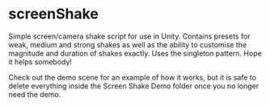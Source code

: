# screenShake
Simple screen/camera shake script for use in Unity. Contains presets for weak, medium and strong shakes as well as the ability to customise the magnitude and duration of shakes exactly. Uses the singleton pattern. Hope it helps somebody!

Check out the demo scene for an example of how it works, but it is safe to delete everything inside the Screen Shake Demo folder once you no longer need the demo.
